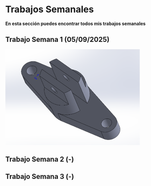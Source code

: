 # **Trabajos Semanales**

**En esta sección puedes encontrar todos mis trabajos semanales**

## **Trabajo Semana 1 (05/09/2025)**

<img src="./recursos/imgs/proyecto_sem1_1.png" alt="proyectosem1" width="420">


## **Trabajo Semana 2 (-)**

## **Trabajo Semana 3 (-)**
